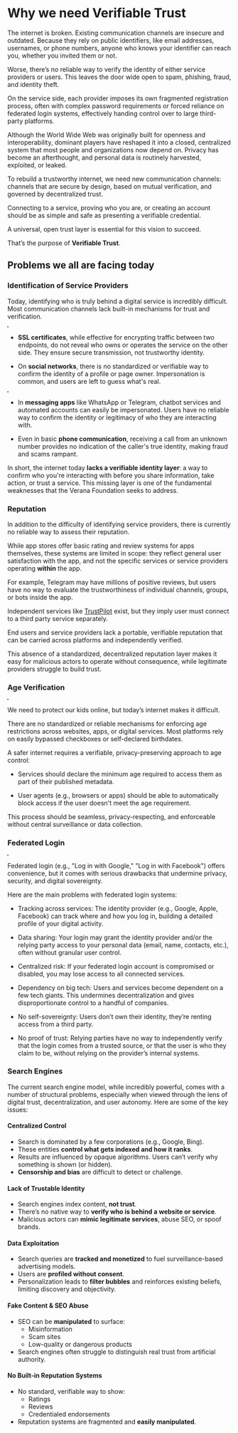 # Why we need Verifiable Trust

The internet is broken. Existing communication channels are insecure and outdated. Because they rely on public identifiers, like email addresses, usernames, or phone numbers, anyone who knows your identifier can reach you, whether you invited them or not.

Worse, there’s no reliable way to verify the identity of either service providers or users. This leaves the door wide open to spam, phishing, fraud, and identity theft.

On the service side, each provider imposes its own fragmented registration process, often with complex password requirements or forced reliance on federated login systems, effectively handing control over to large third-party platforms.

Although the World Wide Web was originally built for openness and interoperability, dominant players have reshaped it into a closed, centralized system that most people and organizations now depend on. Privacy has become an afterthought, and personal data is routinely harvested, exploited, or leaked.

To rebuild a trustworthy internet, we need new communication channels: channels that are secure by design, based on mutual verification, and governed by decentralized trust.

Connecting to a service, proving who you are, or creating an account should be as simple and safe as presenting a verifiable credential.

A universal, open trust layer is essential for this vision to succeed.

That’s the purpose of **Verifiable Trust**.

## Problems we all are facing today

### Identification of Service Providers

Today, identifying who is truly behind a digital service is incredibly difficult. Most communication channels lack built-in mechanisms for trust and verification.

<Image url="/img/ssl-cert.png" floating="left" caption="SSL Certificate. No verifiable service provider" maxWidth="300px" border="1px solid #DDDDDD" align="center"/>

- **SSL certificates**, while effective for encrypting traffic between two endpoints, do not reveal who owns or operates the service on the other side. They ensure secure transmission, not trustworthy identity.

- On **social networks**, there is no standardized or verifiable way to confirm the identity of a profile or page owner. Impersonation is common, and users are left to guess what's real.

<Image url="/img/telegram-group.jpg" floating="right" caption="Telegram group." maxWidth="300px" border="1px solid #DDDDDD" align="center"/>

- In **messaging apps** like WhatsApp or Telegram, chatbot services and automated accounts can easily be impersonated. Users have no reliable way to confirm the identity or legitimacy of who they are interacting with.

- Even in basic **phone communication**, receiving a call from an unknown number provides no indication of the caller's true identity, making fraud and scams rampant.

In short, the internet today **lacks a verifiable identity layer**: a way to confirm who you're interacting with before you share information, take action, or trust a service. This missing layer is one of the fundamental weaknesses that the Verana Foundation seeks to address.

### Reputation

In addition to the difficulty of identifying service providers, there is currently no reliable way to assess their reputation.

While app stores offer basic rating and review systems for apps themselves, these systems are limited in scope: they reflect general user satisfaction with the app, and not the specific services or service providers operating **within** the app.

For example, Telegram may have millions of positive reviews, but users have no way to evaluate the trustworthiness of individual channels, groups, or bots inside the app.

Independent services like [TrustPilot](https://www.trustpilot.com/) exist, but they imply user must connect to a third party service separately.

End users and service providers lack a portable, verifiable reputation that can be carried across platforms and independently verified.

This absence of a standardized, decentralized reputation layer makes it easy for malicious actors to operate without consequence, while legitimate providers struggle to build trust.

### Age Verification

<Image url="/img/age-verif.png" floating="right" caption="Age verification popup." maxWidth="300px" border="1px solid #DDDDDD" align="center"/>

We need to protect our kids online, but today’s internet makes it difficult.

There are no standardized or reliable mechanisms for enforcing age restrictions across websites, apps, or digital services. Most platforms rely on easily bypassed checkboxes or self-declared birthdates.

A safer internet requires a verifiable, privacy-preserving approach to age control:

- Services should declare the minimum age required to access them as part of their published metadata.

- User agents (e.g., browsers or apps) should be able to automatically block access if the user doesn't meet the age requirement.

This process should be seamless, privacy-respecting, and enforceable without central surveillance or data collection.

### Federated Login

<Image url="/img/sonatype.png" floating="right" caption="Federated Login." maxWidth="300px" border="1px solid #DDDDDD" align="center"/>

Federated login (e.g., "Log in with Google," "Log in with Facebook") offers convenience, but it comes with serious drawbacks that undermine privacy, security, and digital sovereignty.

Here are the main problems with federated login systems:

- Tracking across services: The identity provider (e.g., Google, Apple, Facebook) can track where and how you log in, building a detailed profile of your digital activity.

- Data sharing: Your login may grant the identity provider and/or the relying party access to your personal data (email, name, contacts, etc.), often without granular user control.

- Centralized risk: If your federated login account is compromised or disabled, you may lose access to all connected services.

- Dependency on big tech: Users and services become dependent on a few tech giants. This undermines decentralization and gives disproportionate control to a handful of companies.

- No self-sovereignty: Users don’t own their identity, they’re renting access from a third party.

- No proof of trust: Relying parties have no way to independently verify that the login comes from a trusted source, or that the user is who they claim to be, without relying on the provider’s internal systems.

### Search Engines

The current search engine model, while incredibly powerful, comes with a number of structural problems, especially when viewed through the lens of digital trust, decentralization, and user autonomy. Here are some of the key issues:

#### Centralized Control

- Search is dominated by a few corporations (e.g., Google, Bing).
- These entities **control what gets indexed and how it ranks**.
- Results are influenced by opaque algorithms. Users can’t verify why something is shown (or hidden).
- **Censorship and bias** are difficult to detect or challenge.

#### Lack of Trustable Identity

- Search engines index content, **not trust**.
- There’s no native way to **verify who is behind a website or service**.
- Malicious actors can **mimic legitimate services**, abuse SEO, or spoof brands.

#### Data Exploitation

- Search queries are **tracked and monetized** to fuel surveillance-based advertising models.
- Users are **profiled without consent**.
- Personalization leads to **filter bubbles** and reinforces existing beliefs, limiting discovery and objectivity.

#### Fake Content & SEO Abuse

- SEO can be **manipulated** to surface:
  - Misinformation
  - Scam sites
  - Low-quality or dangerous products
- Search engines often struggle to distinguish real trust from artificial authority.

#### No Built-in Reputation Systems

- No standard, verifiable way to show:
  - Ratings
  - Reviews
  - Credentialed endorsements
- Reputation systems are fragmented and **easily manipulated**.
